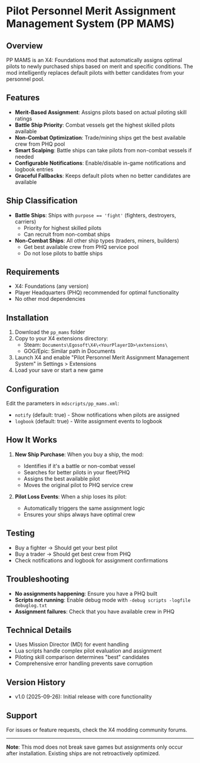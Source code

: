 # Pilot Personnel Merit Assignment Management System (PP MAMS)

## Overview
PP MAMS is an X4: Foundations mod that automatically assigns optimal pilots to newly purchased ships based on merit and specific conditions. The mod intelligently replaces default pilots with better candidates from your personnel pool.

## Features
- **Merit-Based Assignment**: Assigns pilots based on actual piloting skill ratings
- **Battle Ship Priority**: Combat vessels get the highest skilled pilots available
- **Non-Combat Optimization**: Trade/mining ships get the best available crew from PHQ pool
- **Smart Scalping**: Battle ships can take pilots from non-combat vessels if needed
- **Configurable Notifications**: Enable/disable in-game notifications and logbook entries
- **Graceful Fallbacks**: Keeps default pilots when no better candidates are available

## Ship Classification
- **Battle Ships**: Ships with `purpose == 'fight'` (fighters, destroyers, carriers)
  - Priority for highest skilled pilots
  - Can recruit from non-combat ships
- **Non-Combat Ships**: All other ship types (traders, miners, builders)
  - Get best available crew from PHQ service pool
  - Do not lose pilots to battle ships

## Requirements
- X4: Foundations (any version)
- Player Headquarters (PHQ) recommended for optimal functionality
- No other mod dependencies

## Installation
1. Download the `pp_mams` folder
2. Copy to your X4 extensions directory:
   - Steam: `Documents\Egosoft\X4\<YourPlayerID>\extensions\`
   - GOG/Epic: Similar path in Documents
3. Launch X4 and enable "Pilot Personnel Merit Assignment Management System" in Settings > Extensions
4. Load your save or start a new game

## Configuration
Edit the parameters in `mdscripts/pp_mams.xml`:
- `notify` (default: true) - Show notifications when pilots are assigned
- `logbook` (default: true) - Write assignment events to logbook

## How It Works
1. **New Ship Purchase**: When you buy a ship, the mod:
   - Identifies if it's a battle or non-combat vessel
   - Searches for better pilots in your fleet/PHQ
   - Assigns the best available pilot
   - Moves the original pilot to PHQ service crew

2. **Pilot Loss Events**: When a ship loses its pilot:
   - Automatically triggers the same assignment logic
   - Ensures your ships always have optimal crew

## Testing
- Buy a fighter → Should get your best pilot
- Buy a trader → Should get best crew from PHQ
- Check notifications and logbook for assignment confirmations

## Troubleshooting
- **No assignments happening**: Ensure you have a PHQ built
- **Scripts not running**: Enable debug mode with `-debug scripts -logfile debuglog.txt`
- **Assignment failures**: Check that you have available crew in PHQ

## Technical Details
- Uses Mission Director (MD) for event handling
- Lua scripts handle complex pilot evaluation and assignment
- Piloting skill comparison determines "best" candidates
- Comprehensive error handling prevents save corruption

## Version History
- v1.0 (2025-09-26): Initial release with core functionality

## Support
For issues or feature requests, check the X4 modding community forums.

---
**Note**: This mod does not break save games but assignments only occur after installation. Existing ships are not retroactively optimized.